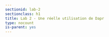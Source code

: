 ```yaml
---
sectionid: lab-2
sectionclass: h1
title: Lab 2 - Une réelle utilisation de Dapr
type: nocount
is-parent: yes
---
```

